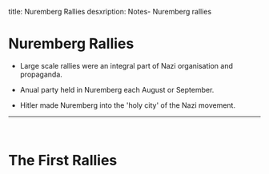 title: Nuremberg Rallies
desxription: Notes- Nuremberg rallies

# Nuremberg Rallies

- Large scale rallies were an integral part of Nazi organisation and propaganda.

- Anual party held in Nuremberg each August or September.

- Hitler made Nuremberg into the 'holy city' of the Nazi movement.

---
&nbsp;

# The First Rallies
